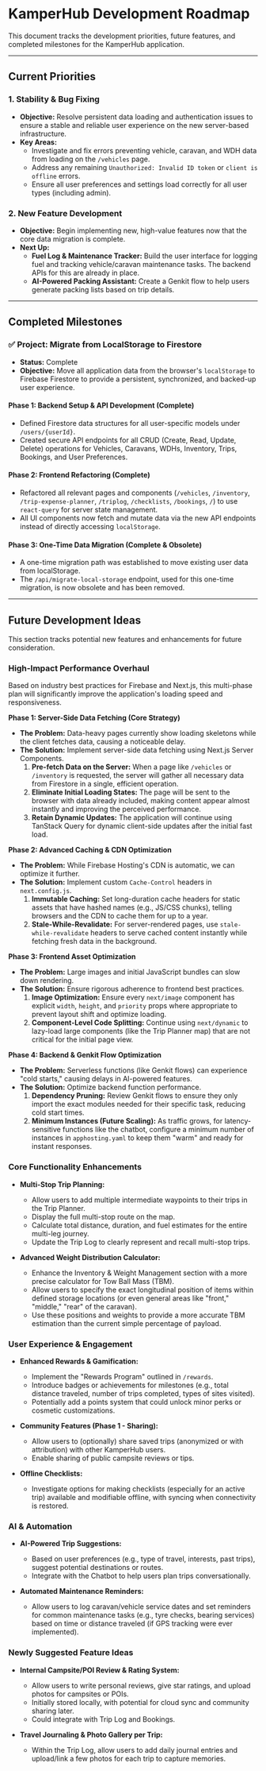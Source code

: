 # KamperHub Development Roadmap

This document tracks the development priorities, future features, and completed milestones for the KamperHub application.

---

## **Current Priorities**

### 1. Stability & Bug Fixing
*   **Objective:** Resolve persistent data loading and authentication issues to ensure a stable and reliable user experience on the new server-based infrastructure.
*   **Key Areas:**
    *   Investigate and fix errors preventing vehicle, caravan, and WDH data from loading on the `/vehicles` page.
    *   Address any remaining `Unauthorized: Invalid ID token` or `client is offline` errors.
    *   Ensure all user preferences and settings load correctly for all user types (including admin).

### 2. New Feature Development
*   **Objective:** Begin implementing new, high-value features now that the core data migration is complete.
*   **Next Up:**
    *   **Fuel Log & Maintenance Tracker:** Build the user interface for logging fuel and tracking vehicle/caravan maintenance tasks. The backend APIs for this are already in place.
    *   **AI-Powered Packing Assistant:** Create a Genkit flow to help users generate packing lists based on trip details.

---

## **Completed Milestones**

### ✅ **Project: Migrate from LocalStorage to Firestore**

*   **Status:** Complete
*   **Objective:** Move all application data from the browser's `localStorage` to Firebase Firestore to provide a persistent, synchronized, and backed-up user experience.

#### **Phase 1: Backend Setup & API Development (Complete)**
*   Defined Firestore data structures for all user-specific models under `/users/{userId}`.
*   Created secure API endpoints for all CRUD (Create, Read, Update, Delete) operations for Vehicles, Caravans, WDHs, Inventory, Trips, Bookings, and User Preferences.

#### **Phase 2: Frontend Refactoring (Complete)**
*   Refactored all relevant pages and components (`/vehicles`, `/inventory`, `/trip-expense-planner`, `/triplog`, `/checklists`, `/bookings`, `/`) to use `react-query` for server state management.
*   All UI components now fetch and mutate data via the new API endpoints instead of directly accessing `localStorage`.

#### **Phase 3: One-Time Data Migration (Complete & Obsolete)**
*   A one-time migration path was established to move existing user data from localStorage.
*   The `/api/migrate-local-storage` endpoint, used for this one-time migration, is now obsolete and has been removed.

---

## Future Development Ideas

This section tracks potential new features and enhancements for future consideration.

### High-Impact Performance Overhaul
Based on industry best practices for Firebase and Next.js, this multi-phase plan will significantly improve the application's loading speed and responsiveness.

**Phase 1: Server-Side Data Fetching (Core Strategy)**
*   **The Problem:** Data-heavy pages currently show loading skeletons while the client fetches data, causing a noticeable delay.
*   **The Solution:** Implement server-side data fetching using Next.js Server Components.
    1.  **Pre-fetch Data on the Server:** When a page like `/vehicles` or `/inventory` is requested, the server will gather all necessary data from Firestore in a single, efficient operation.
    2.  **Eliminate Initial Loading States:** The page will be sent to the browser with data already included, making content appear almost instantly and improving the perceived performance.
    3.  **Retain Dynamic Updates:** The application will continue using TanStack Query for dynamic client-side updates after the initial fast load.

**Phase 2: Advanced Caching & CDN Optimization**
*   **The Problem:** While Firebase Hosting's CDN is automatic, we can optimize it further.
*   **The Solution:** Implement custom `Cache-Control` headers in `next.config.js`.
    1.  **Immutable Caching:** Set long-duration cache headers for static assets that have hashed names (e.g., JS/CSS chunks), telling browsers and the CDN to cache them for up to a year.
    2.  **Stale-While-Revalidate:** For server-rendered pages, use `stale-while-revalidate` headers to serve cached content instantly while fetching fresh data in the background.

**Phase 3: Frontend Asset Optimization**
*   **The Problem:** Large images and initial JavaScript bundles can slow down rendering.
*   **The Solution:** Ensure rigorous adherence to frontend best practices.
    1.  **Image Optimization:** Ensure every `next/image` component has explicit `width`, `height`, and `priority` props where appropriate to prevent layout shift and optimize loading.
    2.  **Component-Level Code Splitting:** Continue using `next/dynamic` to lazy-load large components (like the Trip Planner map) that are not critical for the initial page view.

**Phase 4: Backend & Genkit Flow Optimization**
*   **The Problem:** Serverless functions (like Genkit flows) can experience "cold starts," causing delays in AI-powered features.
*   **The Solution:** Optimize backend function performance.
    1.  **Dependency Pruning:** Review Genkit flows to ensure they only import the exact modules needed for their specific task, reducing cold start times.
    2.  **Minimum Instances (Future Scaling):** As traffic grows, for latency-sensitive functions like the chatbot, configure a minimum number of instances in `apphosting.yaml` to keep them "warm" and ready for instant responses.

### Core Functionality Enhancements

*   **Multi-Stop Trip Planning:**
    *   Allow users to add multiple intermediate waypoints to their trips in the Trip Planner.
    *   Display the full multi-stop route on the map.
    *   Calculate total distance, duration, and fuel estimates for the entire multi-leg journey.
    *   Update the Trip Log to clearly represent and recall multi-stop trips.

*   **Advanced Weight Distribution Calculator:**
    *   Enhance the Inventory & Weight Management section with a more precise calculator for Tow Ball Mass (TBM).
    *   Allow users to specify the exact longitudinal position of items within defined storage locations (or even general areas like "front," "middle," "rear" of the caravan).
    *   Use these positions and weights to provide a more accurate TBM estimation than the current simple percentage of payload.

### User Experience & Engagement

*   **Enhanced Rewards & Gamification:**
    *   Implement the "Rewards Program" outlined in `/rewards`.
    *   Introduce badges or achievements for milestones (e.g., total distance traveled, number of trips completed, types of sites visited).
    *   Potentially add a points system that could unlock minor perks or cosmetic customizations.

*   **Community Features (Phase 1 - Sharing):**
    *   Allow users to (optionally) share saved trips (anonymized or with attribution) with other KamperHub users.
    *   Enable sharing of public campsite reviews or tips.

*   **Offline Checklists:**
    *   Investigate options for making checklists (especially for an active trip) available and modifiable offline, with syncing when connectivity is restored.

### AI & Automation

*   **AI-Powered Trip Suggestions:**
    *   Based on user preferences (e.g., type of travel, interests, past trips), suggest potential destinations or routes.
    *   Integrate with the Chatbot to help users plan trips conversationally.

*   **Automated Maintenance Reminders:**
    *   Allow users to log caravan/vehicle service dates and set reminders for common maintenance tasks (e.g., tyre checks, bearing services) based on time or distance traveled (if GPS tracking were ever implemented).

### Newly Suggested Feature Ideas

*   **Internal Campsite/POI Review & Rating System:**
    *   Allow users to write personal reviews, give star ratings, and upload photos for campsites or POIs.
    *   Initially stored locally, with potential for cloud sync and community sharing later.
    *   Could integrate with Trip Log and Bookings.

*   **Travel Journaling & Photo Gallery per Trip:**
    *   Within the Trip Log, allow users to add daily journal entries and upload/link a few photos for each trip to capture memories.
